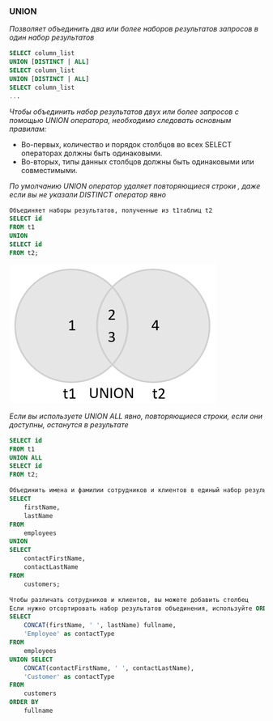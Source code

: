 ### UNION
*Позволяет объединить два или более наборов результатов запросов в один набор результатов*
``` sql
SELECT column_list
UNION [DISTINCT | ALL]
SELECT column_list
UNION [DISTINCT | ALL]
SELECT column_list
...

```
*Чтобы объединить набор результатов двух или более запросов с помощью UNION оператора, необходимо следовать основным правилам:*

+ Во-первых, количество и порядок столбцов во всех  SELECT операторах должны быть одинаковыми.
+ Во-вторых, типы данных столбцов должны быть одинаковыми или совместимыми.

*По умолчанию UNION оператор удаляет  повторяющиеся строки  , даже если вы не указали DISTINCT оператор явно*

``` sql
Объединяет наборы результатов, полученные из t1таблиц t2
SELECT id
FROM t1
UNION
SELECT id
FROM t2;
```
![Оператор UNION](images/union.png "UNION")

*Если вы используете UNION ALL явно, повторяющиеся строки, если они доступны, останутся в результате*
``` sql
SELECT id
FROM t1
UNION ALL
SELECT id
FROM t2;
```

``` sql
Объединить имена и фамилии сотрудников и клиентов в единый набор результатов
SELECT 
    firstName, 
    lastName
FROM
    employees 
UNION 
SELECT 
    contactFirstName, 
    contactLastName
FROM
    customers;
```

``` sql
Чтобы различать сотрудников и клиентов, вы можете добавить столбец
Если нужно отсортировать набор результатов объединения, используйте ORDER BY в последнем  SELECT операторе
SELECT 
    CONCAT(firstName, ' ', lastName) fullname, 
    'Employee' as contactType
FROM
    employees 
UNION SELECT 
    CONCAT(contactFirstName, ' ', contactLastName),
    'Customer' as contactType
FROM
    customers
ORDER BY 
    fullname
```